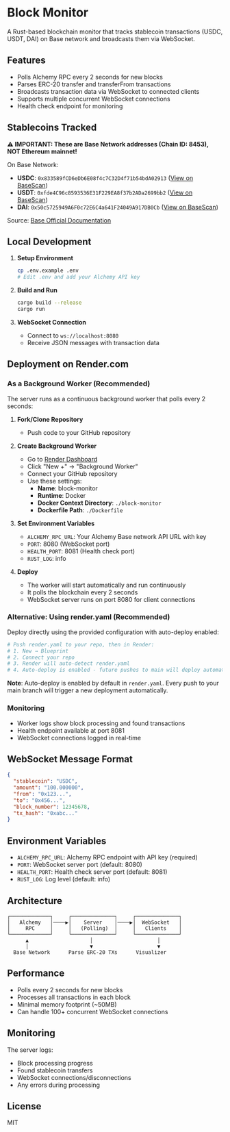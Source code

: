 # Block Monitor

A Rust-based blockchain monitor that tracks stablecoin transactions (USDC, USDT, DAI) on Base network and broadcasts them via WebSocket.

## Features

- Polls Alchemy RPC every 2 seconds for new blocks
- Parses ERC-20 transfer and transferFrom transactions
- Broadcasts transaction data via WebSocket to connected clients
- Supports multiple concurrent WebSocket connections
- Health check endpoint for monitoring

## Stablecoins Tracked

**⚠️ IMPORTANT: These are Base Network addresses (Chain ID: 8453), NOT Ethereum mainnet!**

On Base Network:
- **USDC**: `0x833589fCD6eDb6E08f4c7C32D4f71b54bdA02913` ([View on BaseScan](https://basescan.org/token/0x833589fCD6eDb6E08f4c7C32D4f71b54bdA02913))
- **USDT**: `0xfde4C96c8593536E31F229EA8f37b2ADa2699bb2` ([View on BaseScan](https://basescan.org/token/0xfde4C96c8593536E31F229EA8f37b2ADa2699bb2))
- **DAI**: `0x50c5725949A6F0c72E6C4a641F24049A917DB0Cb` ([View on BaseScan](https://basescan.org/token/0x50c5725949A6F0c72E6C4a641F24049A917DB0Cb))

Source: [Base Official Documentation](https://docs.base.org/)

## Local Development

1. **Setup Environment**
   ```bash
   cp .env.example .env
   # Edit .env and add your Alchemy API key
   ```

2. **Build and Run**
   ```bash
   cargo build --release
   cargo run
   ```

3. **WebSocket Connection**
   - Connect to `ws://localhost:8080`
   - Receive JSON messages with transaction data

## Deployment on Render.com

### As a Background Worker (Recommended)

The server runs as a continuous background worker that polls every 2 seconds:

1. **Fork/Clone Repository**
   - Push code to your GitHub repository

2. **Create Background Worker**
   - Go to [Render Dashboard](https://dashboard.render.com)
   - Click "New +" → "Background Worker"
   - Connect your GitHub repository
   - Use these settings:
     - **Name**: block-monitor
     - **Runtime**: Docker
     - **Docker Context Directory**: `./block-monitor`
     - **Dockerfile Path**: `./Dockerfile`

3. **Set Environment Variables**
   - `ALCHEMY_RPC_URL`: Your Alchemy Base network API URL with key
   - `PORT`: 8080 (WebSocket port)
   - `HEALTH_PORT`: 8081 (Health check port)
   - `RUST_LOG`: info

4. **Deploy**
   - The worker will start automatically and run continuously
   - It polls the blockchain every 2 seconds
   - WebSocket server runs on port 8080 for client connections

### Alternative: Using render.yaml (Recommended)

Deploy directly using the provided configuration with auto-deploy enabled:

```bash
# Push render.yaml to your repo, then in Render:
# 1. New → Blueprint
# 2. Connect your repo
# 3. Render will auto-detect render.yaml
# 4. Auto-deploy is enabled - future pushes to main will deploy automatically
```

**Note**: Auto-deploy is enabled by default in `render.yaml`. Every push to your main branch will trigger a new deployment automatically.

### Monitoring

- Worker logs show block processing and found transactions
- Health endpoint available at port 8081
- WebSocket connections logged in real-time

## WebSocket Message Format

```json
{
  "stablecoin": "USDC",
  "amount": "100.000000",
  "from": "0x123...",
  "to": "0x456...",
  "block_number": 12345678,
  "tx_hash": "0xabc..."
}
```

## Environment Variables

- `ALCHEMY_RPC_URL`: Alchemy RPC endpoint with API key (required)
- `PORT`: WebSocket server port (default: 8080)
- `HEALTH_PORT`: Health check server port (default: 8081)
- `RUST_LOG`: Log level (default: info)

## Architecture

```
┌─────────────┐     ┌──────────────┐     ┌──────────────┐
│   Alchemy   │────▶│    Server    │────▶│  WebSocket   │
│     RPC     │     │   (Polling)  │     │   Clients    │
└─────────────┘     └──────────────┘     └──────────────┘
      ▲                    │                     │
      │                    ▼                     ▼
  Base Network      Parse ERC-20 TXs      Visualizer
```

## Performance

- Polls every 2 seconds for new blocks
- Processes all transactions in each block
- Minimal memory footprint (~50MB)
- Can handle 100+ concurrent WebSocket connections

## Monitoring

The server logs:
- Block processing progress
- Found stablecoin transfers
- WebSocket connections/disconnections
- Any errors during processing

## License

MIT